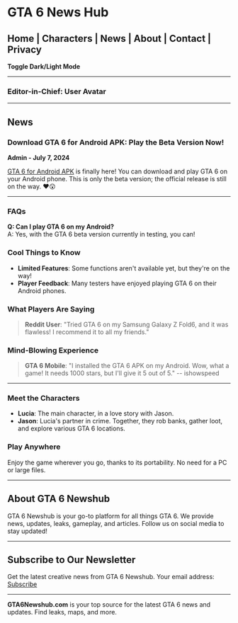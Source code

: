 # GTA 6 News Hub

## Home | Characters | News | About | Contact | Privacy

**Toggle Dark/Light Mode**

---

### Editor-in-Chief: User Avatar

---

## News

### Download GTA 6 for Android APK: Play the Beta Version Now!

**Admin - July 7, 2024**

[GTA 6 for Android APK](https://www.gta6newshub.com/news/gta-6-for-android-apk-mobile-beta#google_vignette) is finally here! You can download and play GTA 6 on your Android phone. This is only the beta version; the official release is still on the way. ❤️😲

---

### FAQs

**Q: Can I play GTA 6 on my Android?**  
A: Yes, with the GTA 6 beta version currently in testing, you can!

### Cool Things to Know
- **Limited Features**: Some functions aren't available yet, but they're on the way!
- **Player Feedback**: Many testers have enjoyed playing GTA 6 on their Android phones.

### What Players Are Saying
> **Reddit User**: "Tried GTA 6 on my Samsung Galaxy Z Fold6, and it was flawless! I recommend it to all my friends."

### Mind-Blowing Experience
> **GTA 6 Mobile**: "I installed the GTA 6 APK on my Android. Wow, what a game! It needs 1000 stars, but I'll give it 5 out of 5." -- ishowspeed

---

### Meet the Characters
- **Lucia**: The main character, in a love story with Jason.
- **Jason**: Lucia's partner in crime. Together, they rob banks, gather loot, and explore various GTA 6 locations.

### Play Anywhere
Enjoy the game wherever you go, thanks to its portability. No need for a PC or large files.

---

## About GTA 6 Newshub
GTA 6 Newshub is your go-to platform for all things GTA 6. We provide news, updates, leaks, gameplay, and articles. Follow us on social media to stay updated!

---

## Subscribe to Our Newsletter
Get the latest creative news from GTA 6 Newshub. Your email address: [Subscribe](#)

---

**GTA6Newshub.com** is your top source for the latest GTA 6 news and updates. Find leaks, maps, and more.
